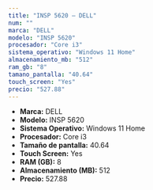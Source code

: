 ```yaml
---
title: "INSP 5620 — DELL"
num: ""
marca: "DELL"
modelo: "INSP 5620"
procesador: "Core i3"
sistema_operativo: "Windows 11 Home"
almacenamiento_mb: "512"
ram_gb: "8"
tamano_pantalla: "40.64"
touch_screen: "Yes"
precio: "527.88"
---
```

<ul>
<li><strong>Marca:</strong> DELL</li>
<li><strong>Modelo:</strong> INSP 5620</li>
<li><strong>Sistema Operativo:</strong> Windows 11 Home</li>
<li><strong>Procesador:</strong> Core i3 </li>
<li><strong>Tamaño de pantalla:</strong> 40.64</li>
<li><strong>Touch Screen:</strong> Yes</li>
<li><strong>RAM (GB):</strong> 8</li>
<li><strong>Almacenamiento (MB):</strong> 512</li>
<li><strong>Precio:</strong> 527.88</li>
</ul>